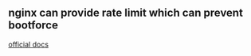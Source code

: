 ## nginx can provide rate limit which can prevent bootforce
[official docs](https://www.nginx.com/blog/rate-limiting-nginx/)